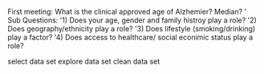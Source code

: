 First meeting:
What is the clinical approved age of Alzhemier? Median? ' Sub Questions: '1) Does your age, gender and family histroy play a role? '2) Does geography/ethnicity play a role? '3) Does lifestyle (smoking/drinking) play a factor? '4) Does access to healthcare/ social econimic status play a role?

select data set 
explore data set 
clean data set 
